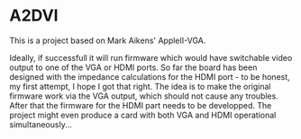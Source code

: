 # A2DVI

This is a project based on Mark Aikens' AppleII-VGA.

Ideally, if successfull it will run firmware which would have switchable video output to one of the VGA or HDMI ports.
So far the board has been designed with the impedance calculations for the HDMI port - to be honest, my first attempt, I hope I got that right.
The idea is to make the original firmware work via the VGA output, which should not cause any troubles.
After that the firmware for the HDMI part needs to be developped.
The project might even produce a card with both VGA and HDMI operational simultaneously...
